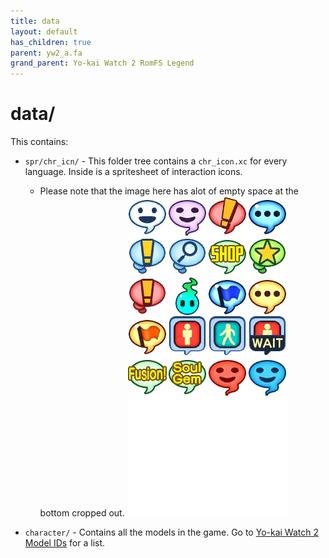 ```yaml
---
title: data
layout: default
has_children: true
parent: yw2_a.fa
grand_parent: Yo-kai Watch 2 RomFS Legend
---
```

# data/
This contains:
* `spr/chr_icn/` - This folder tree contains a `chr_icon.xc` for every language. Inside is a spritesheet of interaction icons.
  * Please note that the image here has alot of empty space at the bottom cropped out.
  ![Yo-kai Watch 2 Interaction Bubble Spritesheet](chr_icn.png)

* `character/` - Contains all the models in the game. Go to [Yo-kai Watch 2 Model IDs](../../../modding-resources/character-ids/ykw2-yo-kai-ids.html) for a list.

